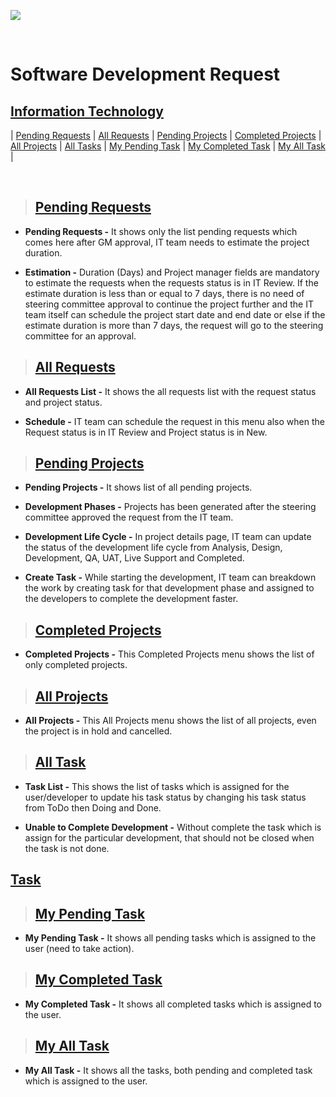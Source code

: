 ![](https://portal.mawarid.com.sa/System/assets/images/mawarid-logo-2.png)

<br>

# **Software Development Request**

## **[Information Technology](#software-development-request)**

| [Pending Requests](#pending-requests) | [All Requests](#all-requests) | [Pending Projects](#pending-projects) | [Completed Projects](#completed-projects) | [All Projects](#all-projects) | [All Tasks](#all-task) | [My Pending Task](#my-pending-task) | [My Completed Task](#my-completed-task) | [My All Task](#my-all-task) |

<br>

> ## **[Pending Requests](#information-technology)**

- **Pending Requests -** It shows only the list pending requests which comes here after GM approval, IT team needs to estimate the project duration.

- **Estimation -** Duration (Days) and Project manager fields are mandatory to estimate the requests when the requests status is in IT Review. If the estimate duration is less than or equal to 7 days, there is no need of steering committee approval to continue the project further and the IT team itself can schedule the project start date and end date or else if the estimate duration is more than 7 days, the request will go to the steering committee for an approval.

> ## **[All Requests](#pending-requests)**

- **All Requests List -** It shows the all requests list with the request status and project status.

- **Schedule -** IT team can schedule the request in this menu also when the Request status is in IT Review and Project status is in New.

> ## **[Pending Projects](#all-requests)**

- **Pending Projects -** It shows list of all pending projects.

- **Development Phases -** Projects has been generated after the steering committee approved the request from the IT team.

- **Development Life Cycle -** In project details page, IT team can update the status of the development life cycle from Analysis, Design, Development, QA, UAT, Live Support and Completed.

- **Create Task -** While starting the development, IT team can breakdown the work by creating task for that development phase and assigned to the developers to complete the development faster.

> ## **[Completed Projects](#pending-projects)**

- **Completed Projects -** This Completed Projects menu shows the list of only completed projects.

> ## **[All Projects](#completed-projects)**

- **All Projects -** This All Projects menu shows the list of all projects, even the project is in hold and cancelled.

> ## **[All Task](#all-projects)**

- **Task List -** This shows the list of tasks which is assigned for the user/developer to update his task status by changing his task status from ToDo then Doing and Done.

- **Unable to Complete Development -** Without complete the task which is assign for the particular development, that should not be closed when the task is not done.

## **[Task](#all-task)**

> ## **[My Pending Task](#task)**

- **My Pending Task -** It shows all pending tasks which is assigned to the user (need to take action).

> ## **[My Completed Task](#my-pending-task)**

- **My Completed Task -** It shows all completed tasks which is assigned to the user.

> ## **[My All Task](#my-completed-task)**

- **My All Task -** It shows all the tasks, both pending and completed task which is assigned to the user.